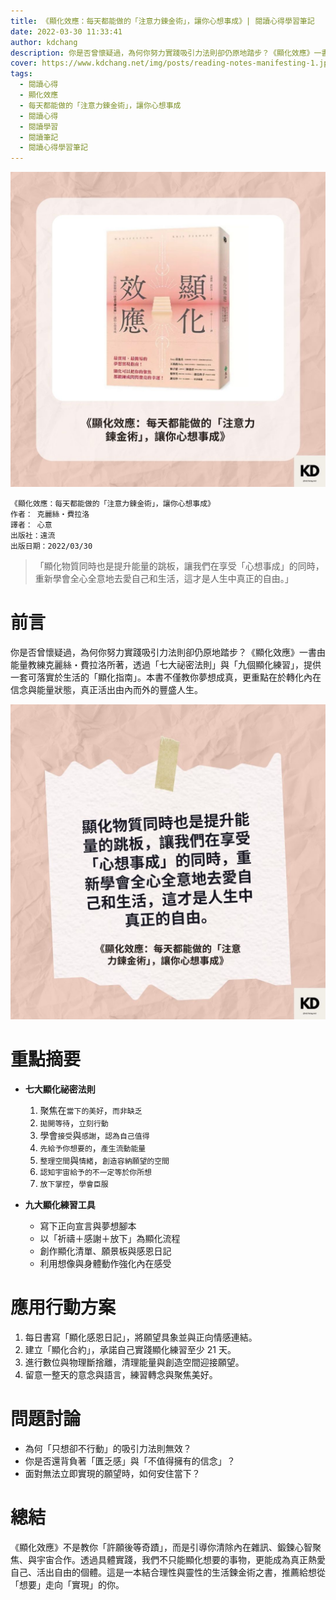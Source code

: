 ```yaml
---
title: 《顯化效應：每天都能做的「注意力鍊金術」，讓你心想事成》| 閱讀心得學習筆記
date: 2022-03-30 11:33:41
author: kdchang
description: 你是否曾懷疑過，為何你努力實踐吸引力法則卻仍原地踏步？《顯化效應》一書由能量教練克麗絲・費拉洛所著，透過「七大祕密法則」與「九個顯化練習」，提供一套可落實於生活的「顯化指南」。本書不僅教你夢想成真，更重點在於轉化內在信念與能量狀態，真正活出由內而外的豐盛人生。
cover: https://www.kdchang.net/img/posts/reading-notes-manifesting-1.jpg
tags:
  - 閱讀心得
  - 顯化效應
  - 每天都能做的「注意力鍊金術」，讓你心想事成
  - 閱讀心得
  - 閱讀學習
  - 閱讀筆記
  - 閱讀心得學習筆記
---
```


![](img/posts/reading-notes-manifesting-1.jpg)

```
《顯化效應：每天都能做的「注意力鍊金術」，讓你心想事成》
作者： 克麗絲‧費拉洛
譯者： 心意
出版社：遠流
出版日期：2022/03/30
```

> 「顯化物質同時也是提升能量的跳板，讓我們在享受「心想事成」的同時，重新學會全心全意地去愛自己和生活，這才是人生中真正的自由。」

# 前言

你是否曾懷疑過，為何你努力實踐吸引力法則卻仍原地踏步？《顯化效應》一書由能量教練克麗絲・費拉洛所著，透過「七大祕密法則」與「九個顯化練習」，提供一套可落實於生活的「顯化指南」。本書不僅教你夢想成真，更重點在於轉化內在信念與能量狀態，真正活出由內而外的豐盛人生。

![](img/posts/reading-notes-manifesting-2.jpg)

# 重點摘要

- **七大顯化祕密法則**

  1. 聚焦在`當下的美好`，`而非缺乏`
  2. `拋開等待`，`立刻行動  `
  3. 學會`接受`與`感謝`，`認為自己值得`
  4. `先給予你想要的`，`產生流動能量`
  5. `整理空間`與`情緒`，`創造容納願望的空間`
  6. `認知宇宙給予的不一定等於你所想`
  7. `放下掌控`，`學會臣服`

- **九大顯化練習工具**
  - 寫下正向宣言與夢想腳本
  - 以「祈禱＋感謝＋放下」為顯化流程
  - 創作顯化清單、願景板與感恩日記
  - 利用想像與身體動作強化內在感受

# 應用行動方案

1. 每日書寫「顯化感恩日記」，將願望具象並與正向情感連結。
2. 建立「顯化合約」，承諾自己實踐顯化練習至少 21 天。
3. 進行數位與物理斷捨離，清理能量與創造空間迎接願望。
4. 留意一整天的意念與語言，練習轉念與聚焦美好。

# 問題討論

- 為何「只想卻不行動」的吸引力法則無效？
- 你是否還背負著「匱乏感」與「不值得擁有的信念」？
- 面對無法立即實現的願望時，如何安住當下？

# 總結

《顯化效應》不是教你「許願後等奇蹟」，而是引導你清除內在雜訊、鍛鍊心智聚焦、與宇宙合作。透過具體實踐，我們不只能顯化想要的事物，更能成為真正熱愛自己、活出自由的個體。這是一本結合理性與靈性的生活鍊金術之書，推薦給想從「想要」走向「實現」的你。
